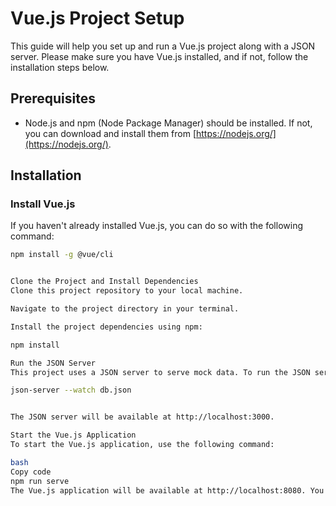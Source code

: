 # Vue.js Project Setup

This guide will help you set up and run a Vue.js project along with a JSON server. Please make sure you have Vue.js installed, and if not, follow the installation steps below.

## Prerequisites

- Node.js and npm (Node Package Manager) should be installed. If not, you can download and install them from [https://nodejs.org/](https://nodejs.org/).

## Installation

### Install Vue.js

If you haven't already installed Vue.js, you can do so with the following command:

```bash
npm install -g @vue/cli


Clone the Project and Install Dependencies
Clone this project repository to your local machine.

Navigate to the project directory in your terminal.

Install the project dependencies using npm:

npm install

Run the JSON Server
This project uses a JSON server to serve mock data. To run the JSON server, use the following command:

json-server --watch db.json


The JSON server will be available at http://localhost:3000.

Start the Vue.js Application
To start the Vue.js application, use the following command:

bash
Copy code
npm run serve
The Vue.js application will be available at http://localhost:8080. You can access your application in a web browser.
```

